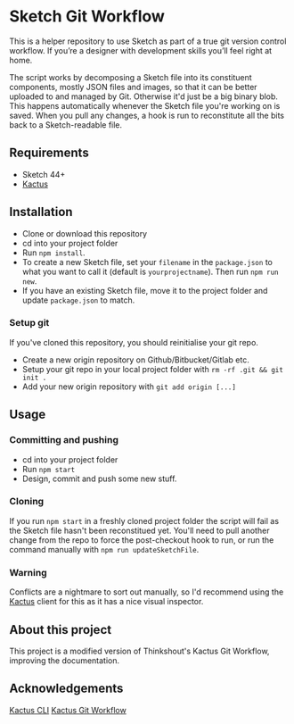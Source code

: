 # Sketch Git Workflow

This is a helper repository to use Sketch as part of a true git version control workflow. If you’re a designer with development skills you’ll feel right at home.

The script works by decomposing a Sketch file into its constituent components, mostly JSON files and images, so that it can be better uploaded to and managed by Git. Otherwise it'd just be a big binary blob. This happens automatically whenever the Sketch file you're working on is saved. When you pull any changes, a hook is run to reconstitute all the bits back to a Sketch-readable file.

## Requirements

* Sketch 44+
* [Kactus](https://kactus.io)

## Installation

* Clone or download this repository
* cd into your project folder
* Run `npm install`.
* To create a new Sketch file, set your `filename` in the `package.json` to what you want to call it (default is `yourprojectname`). Then run `npm run new`.
* If you have an existing Sketch file, move it to the project folder and update `package.json` to match.

### Setup git

If you've cloned this repository, you should reinitialise your git repo.

* Create a new origin repository on Github/Bitbucket/Gitlab etc.
* Setup your git repo in your local project folder with `rm -rf .git && git init .`
* Add your new origin repository with `git add origin [...]`

## Usage

### Committing and pushing

* cd into your project folder
* Run `npm start`
* Design, commit and push some new stuff.

### Cloning

If you run `npm start` in a freshly cloned project folder the script will fail as the Sketch file hasn't been reconstitued yet. You'll need to pull another change from the repo to force the post-checkout hook to run, or run the command manually with `npm run updateSketchFile`.

### Warning

Conflicts are a nightmare to sort out manually, so I'd recommend using the [Kactus](https://kactus.io) client for this as it has a nice visual inspector.

## About this project

This project is a modified version of Thinkshout's Kactus Git Workflow, improving the documentation. 

## Acknowledgements

[Kactus CLI](https://github.com/kactus-io/kactus-cli)
[Kactus Git Workflow](https://github.com/thinkbright/kactus-git-workflow)
